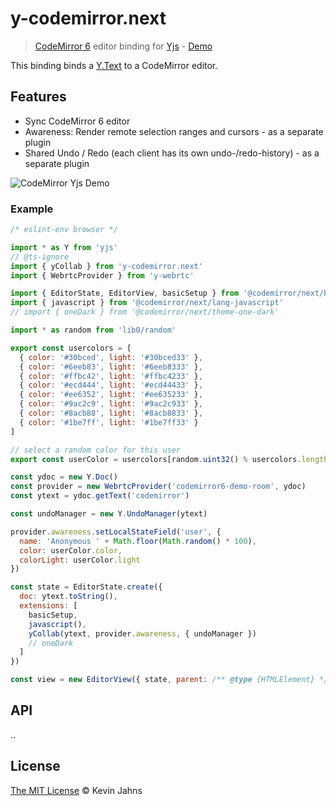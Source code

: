 # y-codemirror.next

> [CodeMirror 6](https://codemirror.net/6) editor binding for [Yjs](https://github.com/yjs/yjs) - [Demo](https://demos.yjs.dev/codemirror.next/codemirror.next.html)

This binding binds a [Y.Text](https://docs.yjs.dev/api/shared-types/y.text) to a CodeMirror editor.

## Features

* Sync CodeMirror 6 editor
* Awareness: Render remote selection ranges and cursors - as a separate plugin
* Shared Undo / Redo (each client has its own undo-/redo-history) - as a separate plugin

![CodeMirror Yjs Demo](https://user-images.githubusercontent.com/5553757/79250004-5ed1ac80-7e7e-11ea-81b8-9f833e2d8e66.gif)

### Example

```js
/* eslint-env browser */

import * as Y from 'yjs'
// @ts-ignore
import { yCollab } from 'y-codemirror.next'
import { WebrtcProvider } from 'y-webrtc'

import { EditorState, EditorView, basicSetup } from '@codemirror/next/basic-setup'
import { javascript } from '@codemirror/next/lang-javascript'
// import { oneDark } from '@codemirror/next/theme-one-dark'

import * as random from 'lib0/random'

export const usercolors = [
  { color: '#30bced', light: '#30bced33' },
  { color: '#6eeb83', light: '#6eeb8333' },
  { color: '#ffbc42', light: '#ffbc4233' },
  { color: '#ecd444', light: '#ecd44433' },
  { color: '#ee6352', light: '#ee635233' },
  { color: '#9ac2c9', light: '#9ac2c933' },
  { color: '#8acb88', light: '#8acb8833' },
  { color: '#1be7ff', light: '#1be7ff33' }
]

// select a random color for this user
export const userColor = usercolors[random.uint32() % usercolors.length]

const ydoc = new Y.Doc()
const provider = new WebrtcProvider('codemirror6-demo-room', ydoc)
const ytext = ydoc.getText('codemirror')

const undoManager = new Y.UndoManager(ytext)

provider.awareness.setLocalStateField('user', {
  name: 'Anonymous ' + Math.floor(Math.random() * 100),
  color: userColor.color,
  colorLight: userColor.light
})

const state = EditorState.create({
  doc: ytext.toString(),
  extensions: [
    basicSetup,
    javascript(),
    yCollab(ytext, provider.awareness, { undoManager })
    // oneDark
  ]
})

const view = new EditorView({ state, parent: /** @type {HTMLElement} */ (document.querySelector('#editor')) })

```

## API

..

## License

[The MIT License](./LICENSE) © Kevin Jahns
